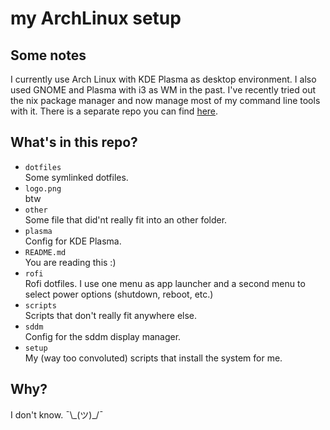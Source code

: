 # my ArchLinux setup

## Some notes

I currently use Arch Linux with KDE Plasma as desktop environment.
I also used GNOME and Plasma with i3 as WM in the past.
I've recently tried out the nix package manager
and now manage most of my command line tools with it.
There is a separate repo you can find [here](https://github.com/clemak27/nix_setup).

## What's in this repo?

- `dotfiles`  
  Some symlinked dotfiles.
- `logo.png`  
  btw
- `other`  
  Some file that did'nt really fit into an other folder.
- `plasma`  
  Config for KDE Plasma.
- `README.md`  
  You are reading this :)
- `rofi`  
  Rofi dotfiles. I use one menu as app launcher and a second menu to select power options (shutdown, reboot, etc.)
- `scripts`  
  Scripts that don't really fit anywhere else.
- `sddm`  
  Config for the sddm display manager.
- `setup`  
  My (way too convoluted) scripts that install the system for me.

## Why?

I don't know. ¯\\\_(ツ)_/¯
